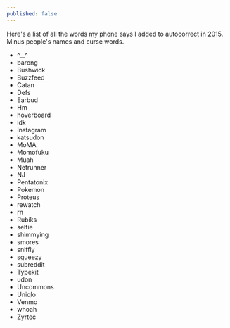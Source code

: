 ```yaml
---
published: false
---
```


Here's a list of all the words my phone says I added to autocorrect in 2015. Minus people's names and curse words.

- ^__^
 - barong
 - Bushwick
 - Buzzfeed
 - Catan
 - Defs
 - Earbud
 - Hm
 - hoverboard
 - idk
 - Instagram
 - katsudon
 - MoMA
 - Momofuku
 - Muah
 - Netrunner
 - NJ
 - Pentatonix
 - Pokemon
 - Proteus
 - rewatch
 - rn
 - Rubiks
 - selfie
 - shimmying
 - smores
 - sniffly
 - squeezy
 - subreddit
 - Typekit
 - udon
 - Uncommons
 - Uniqlo
 - Venmo
 - whoah
 - Zyrtec